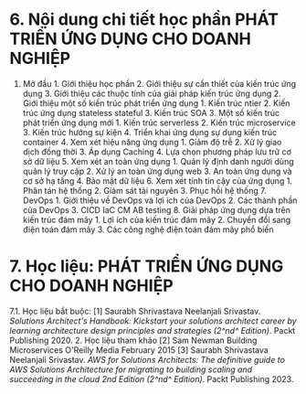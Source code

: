 # 6. Nội dung chi tiết học phần PHÁT TRIỂN ỨNG DỤNG CHO DOANH NGHIỆP
1. Mở đầu 1. Giới thiệu học phần 2. Giới thiệu sự cần thiết của kiến trúc ứng dụng 3. Giới thiệu các thuộc tính của giải pháp kiến trúc ứng dụng 2. Giới thiệu một số kiến trúc phát triển ứng dụng 1. Kiến trúc ntier 2. Kiến trúc ứng dụng stateless stateful 3. Kiến trúc SOA 3. Một số kiến trúc phát triển ứng dụng mới 1. Kiến trúc serverless 2. Kiến trúc microservice 3. Kiến trúc hướng sự kiện 4. Triển khai ứng dụng sự dụng kiến trúc container 4. Xem xét hiệu năng ứng dụng 1. Giảm độ trễ 2. Xử lý giao dịch đồng thời 3. Áp dụng Caching 4. Lựa chọn phương pháp lưu trữ cơ sở dữ liệu 5. Xem xét an toàn ứng dụng 1. Quản lý định danh người dùng quản lý truy cập 2. Xử lý an toàn ứng dụng web 3. An toàn ứng dụng và cơ sở hạ tầng 4. Bảo mật dữ liệu 6. Xem xét tính tin cậy của ứng dụng 1. Phân tán hệ thống 2. Giám sát tài nguyên 3. Phục hồi hệ thống 7. DevOps 1. Giới thiệu về DevOps và lợi ích của DevOps 2. Các thành phần của DevOps 3. CICD IaC CM AB testing 8. Giải pháp ứng dụng dựa trên kiến trúc đám mây 1. Lợi ích của kiến trúc đám mây 2. Chuyển đổi sang điện toán đám mây 3. Các công nghệ điện toán đám mây phổ biến
# 7. Học liệu: PHÁT TRIỂN ỨNG DỤNG CHO DOANH NGHIỆP
7.1. Học liệu bắt buộc: \[1\] Saurabh Shrivastava Neelanjali Srivastav. *Solutions Architect\'s
Handbook: Kickstart your solutions architect career by learning
architecture design principles and strategies (2^nd^ Edition)*. Packt
Publishing 2020. 2. Học liệu tham khảo \[2\] Sam Newman Building Microservices O\'Reilly Media February 2015 \[3\] Saurabh Shrivastava Neelanjali Srivastav. *AWS for Solutions
Architects: The definitive guide to AWS Solutions Architecture for
migrating to building scaling and succeeding in the cloud 2nd
Edition (2^nd^ Edition)*. Packt Publishing 2023.
